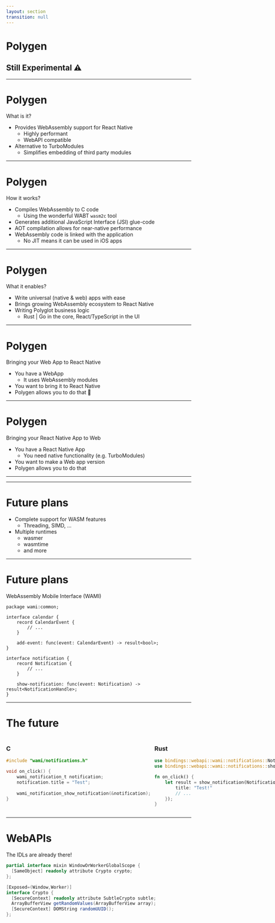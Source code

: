 ```yaml
---
layout: section
transition: null
---
```


# Polygen

<v-click>

## Still Experimental ⚠️

</v-click>

<!--
- Wrapping the WebAssembly Binary Toolkit's `wasm2c` (matches the AOT capabilities of React Native)
- Code generation of a JSI bridge to expose imports and exports
- Compatible with the web API
- Near native performance (because it's C)
  - (Benchmark result?)
- Limitations?
  - Threading
- Examples:
  - Crypto
  - ...
- Future improvements: [Robert]
  - WASI for mobile (WAMI)?
  - Support for WebAssembly Components?
  - What do you think?
-->

<!--
Robert for 10 minutes.

And we want to introduce our newest project, Polygen.
It fresh off the oven, [click] still experimental.
-->

---

# Polygen

What is it?

<v-clicks depth="2">

- Provides WebAssembly support for React Native
  - Highly performant
  - WebAPI compatible
- Alternative to TurboModules
  - Simplifies embedding of third party modules 

</v-clicks>

<!--
[click] Polygen is our new approach to running WebAssembly in React Native. 

[click] It is a highly performant solution that uses codegen (more on that in a second),

[click] that is compatible with the WebAPI, we all know and love.

[click] It can be seen as an alternative to TurboModules.

[click] It simplifies consuming and embedding of third party modules, a lot .
-->

---

# Polygen

How it works?

<v-clicks depth="2">

- Compiles WebAssembly to C code
  - Using the wonderful WABT `wasm2c` tool 
- Generates additional JavaScript Interface (JSI) glue-code
- AOT compilation allows for near-native performance
- WebAssembly code is linked with the application
  - No JIT means it can be used in iOS apps

</v-clicks>

<!--

So let's talk a bit about how it works.

[click] As I mentioned before it is really fast, achieving near native performance.

[click] This is because it compiles WebAssembly to C, using the all wonderful `wasm2c` tool, from WebAssembly Binary Toolkit.

[click] To connect it with React Native, the generated code is glued with JSI (JavaScript interface). This glue code is also generated

[click] Ahead of time compilation allows for near native performance.

[click] The resulting code becomes part of the application, just like a normal native static or shared library.

[click] Also, we decided to use this approach so that it can be deployed in iOS apps, where JIT is not allowed.
-->

---

# Polygen

What it enables?

<v-clicks depth="2">

- Write universal (native & web) apps with ease
- Brings growing WebAssembly ecosystem to React Native
- Writing Polyglot business logic
  - Rust | Go in the core, React/TypeScript in the UI

</v-clicks>

<!--

[click] It is truly universal. Your apps work on Web and native seamlessly.

[click] You can use existing WebAssembly ecosystem in React Native. One of such examples is a crypto library, 
which is not provided in react native out of the box.

[click] Finally, you can extend react native functionality with languages other than C++,
or write business logic.

By the way, the project name comes from the word "polyglot" and "codegen".

[click] Any language that compiles into WASM can be used, obviously.
We get best of both worlds, React for UI, the language you like for business logic.
-->

---

# Polygen

Bringing your Web App to React Native

<v-clicks depth="2">

- You have a WebApp 
  - It uses WebAssembly modules
- You want to bring it to React Native
- Polygen allows you to do that 🚀

</v-clicks>

<!--
[click] So lets say you have a web app
[click] You native webassembly modules, for advanced computations
[click] You want to make a mobile app of it
[click] Polygen allows you to do that
-->

---

# Polygen

Bringing your React Native App to Web

<v-clicks depth="2">

- You have a React Native App
  - You need native functionality (e.g. TurboModules)
- You want to make a Web app version
- Polygen allows you to do that

</v-clicks>

<!--
[click] So lets say you have a RN app
[click] You need to use native functionality, using TurboModules
[click] You want to make a web app version of it
[click] TurboModules are RN only, webassembly saves the day!
-->

---

<BenchmarkResults filterSeries="['Wasmer using JSC', 'Safari', 'Polygen']" />

<!--

As you can see, polygen does pretty well thanks to wasm2c performance.
There's some calling overhead at the lower fibonacci sequences, but it outperforms safari slightly at higher numbers.

There's still a room for improvements, but it's a good start.
We can probably squeeze some more performance out of it.

-->

---

# Future plans

<v-clicks depth="2">

 - Complete support for WASM features
   - Threading, SIMD, ...
 - Multiple runtimes
   - wasmer
   - wasmtime
   - and more

</v-clicks>

<!--
[click] Bring support for missing or untested WASM features.
[click] Threading, simd and more of them

[click] We'd love to explore adding support for more WASM runtimes,
[click] like wasmer [click] wasmtime and [click] more.

Mostly for Android or desktop platforms, due to JIT limitations on IOS.
-->

---

# Future plans

<v-click>

<p>WebAssembly Mobile Interface (WAMI)</p>

</v-click>

<v-click>

```wit
package wami:common;

interface calendar {
    record CalendarEvent {
        // ...
    }
    
    add-event: func(event: CalendarEvent) -> result<bool>;
}
```

</v-click>

<v-click>
 
```wit
interface notification {
    record Notification {
        // ...
    }
    
    show-notification: func(event: Notification) -> result<NotificationHandle>;
}
```

</v-click>

<!--
There are many more opportunities for the future we want to play with and discover.

[click] One of those areas are WebAssembly components. We could use WIT to
expose UI APIs to webassembly modules to allow us to write the apps in various languages.

[click] Imagine system's calendar API exposed to webassembly module using WIT.
Calendars are available in mobile devices and desktop platforms.  

[click] Or, as an alternative example, consider Notifications API.
-->

---

# The future

<div style="display: flex; flex-direction: row; justify-content: space-between; gap: 10px;">

<div>

### C
```c
#include "wami/notifications.h"

void on_click() {
    wami_notification_t notification;
    notification.title = "Test";
    
    wami_notification_show_notification(&notification);
}
```

</div>
<div>

### Rust
```rust
use bindings::webapi::wami::notifications::Notification;
use bindings::webapi::wami::notifications::show_notification;

fn on_click() {
    let result = show_notification(Notification { 
        title: "Test!"
        // ... 
    });
}
```

</div>

</div>

<!--

Imagine using system's native APIs, from Rust or C accessed
through WebAssembly interface.

-->

---

# WebAPIs

<v-click>
The IDLs are already there!
</v-click>

<v-click>
 
```csharp
partial interface mixin WindowOrWorkerGlobalScope {
  [SameObject] readonly attribute Crypto crypto;
};

[Exposed=(Window,Worker)]
interface Crypto {
  [SecureContext] readonly attribute SubtleCrypto subtle;
  ArrayBufferView getRandomValues(ArrayBufferView array);
  [SecureContext] DOMString randomUUID();
};
```

</v-click>

<!--

Let's quickly talk about WebAPIs.

[click] The WebAPIs are already defined using IDL called WebIDL.

[click] Here's an example of a snippet of web crypto API.

So imagine writing native apps, in rust, using WebAPIs
without the browser.

We could, for example, generate WITs from WebIDL.
-->